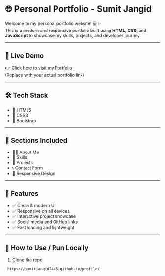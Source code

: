 # 🌐 Personal Portfolio - Sumit Jangid 

Welcome to my personal portfolio website! 💻✨  
This is a modern and responsive portfolio built using **HTML**, **CSS**, and **JavaScript** to showcase my skills, projects, and developer journey.

---

## 🚀 Live Demo

👉 [Click here to visit my Portfolio](https://sumitjangid2446.github.io/profile/)  
(Replace with your actual portfolio link)

---
## 🛠 Tech Stack

- 🔹 HTML5  
- 🔹 CSS3  
- 🔹 Bootstrap 

---

## 📂 Sections Included

- 🧑‍💻 About Me  
- 🧰 Skills  
- 📁 Projects  
- 📞 Contact Form  
- 🎨 Responsive Design

---

## 🎯 Features

- ✅ Clean & modern UI  
- ✅ Responsive on all devices  
- ✅ Interactive project showcase  
- ✅ Social media and GitHub links  
- ✅ Fast loading and lightweight

---

## 📄 How to Use / Run Locally

1. Clone the repo:
```bash
 https://sumitjangid2446.github.io/profile/
